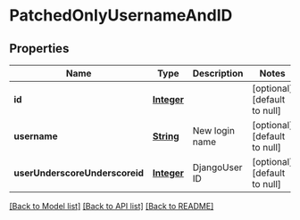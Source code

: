 # PatchedOnlyUsernameAndID
## Properties

Name | Type | Description | Notes
------------ | ------------- | ------------- | -------------
**id** | [**Integer**](integer.md) |  | [optional] [default to null]
**username** | [**String**](string.md) | New login name | [optional] [default to null]
**userUnderscoreUnderscoreid** | [**Integer**](integer.md) | DjangoUser ID | [optional] [default to null]

[[Back to Model list]](../README.md#documentation-for-models) [[Back to API list]](../README.md#documentation-for-api-endpoints) [[Back to README]](../README.md)

